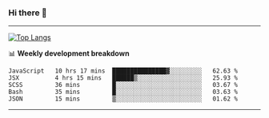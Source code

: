 ### Hi there 👋

-------
[![Top Langs](https://github-readme-stats.vercel.app/api/top-langs/?username=ashish-r)](https://github.com/anuraghazra/github-readme-stats)

📊 **Weekly development breakdown**
<!--START_SECTION:waka-->
```text
JavaScript   10 hrs 17 mins  ███████████████▓░░░░░░░░░   62.63 % 
JSX          4 hrs 15 mins   ██████▒░░░░░░░░░░░░░░░░░░   25.93 % 
SCSS         36 mins         █░░░░░░░░░░░░░░░░░░░░░░░░   03.67 % 
Bash         35 mins         █░░░░░░░░░░░░░░░░░░░░░░░░   03.63 % 
JSON         15 mins         ▒░░░░░░░░░░░░░░░░░░░░░░░░   01.62 % 
```
<!--END_SECTION:waka-->
-------

<!--
**ashish-r/ashish-r** is a ✨ _special_ ✨ repository because its `README.md` (this file) appears on your GitHub profile.

Here are some ideas to get you started:

- 🔭 I’m currently working on ...
- 🌱 I’m currently learning ...
- 👯 I’m looking to collaborate on ...
- 🤔 I’m looking for help with ...
- 💬 Ask me about ...
- 📫 How to reach me: ...
- 😄 Pronouns: ...
- ⚡ Fun fact: ...
-->
